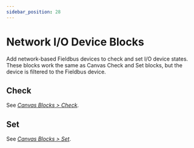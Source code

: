 ```yaml
---
sidebar_position: 28
---
```


# Network I/O Device Blocks

Add network-based Fieldbus devices to check and set I/O device states. These blocks work the same as Canvas Check and Set blocks, but the device is filtered to the Fieldbus device.

## Check

See [*Canvas Blocks \> Check*](Canvas-Check.md).

## Set

See [*Canvas Blocks \> Set*](Canvas-Set.md).

